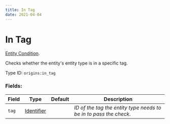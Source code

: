 ```yaml
---
title: In Tag
date: 2021-04-04
---
```

# In Tag

[Entity Condition](../entity_conditions.md).

Checks whether the entity's entity type is in a specific tag.

Type ID: `origins:in_tag`

### Fields:

Field  | Type | Default | Description
-------|------|---------|-------------
`tag` | [Identifier](../data_types/identifier.md) | |  _ID of the tag the entity type needs to be in to pass the check._
